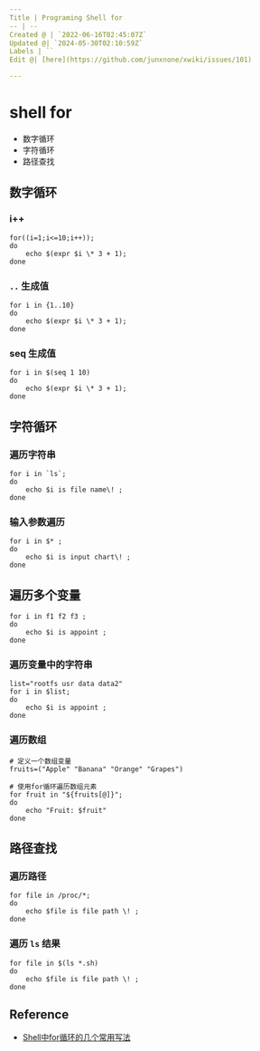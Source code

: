 ```yaml
---
Title | Programing Shell for
-- | --
Created @ | `2022-06-16T02:45:07Z`
Updated @| `2024-05-30T02:10:59Z`
Labels | ``
Edit @| [here](https://github.com/junxnone/xwiki/issues/101)

---
```

# shell for

- 数字循环
- 字符循环
- 路径查找


## 数字循环

### i++

```
for((i=1;i<=10;i++));
do 
    echo $(expr $i \* 3 + 1);
done
```

### `..` 生成值

```
for i in {1..10}
do
    echo $(expr $i \* 3 + 1);
done
```

### seq 生成值

```
for i in $(seq 1 10)
do 
    echo $(expr $i \* 3 + 1);
done
```

## 字符循环

### 遍历字符串

```
for i in `ls`;
do 
    echo $i is file name\! ;
done
```

### 输入参数遍历

```
for i in $* ;
do
    echo $i is input chart\! ;
done
```

## 遍历多个变量

```
for i in f1 f2 f3 ;
do
    echo $i is appoint ;
done
```

### 遍历变量中的字符串

```
list="rootfs usr data data2"
for i in $list;
do
    echo $i is appoint ;
done
```

### 遍历数组

```
# 定义一个数组变量
fruits=("Apple" "Banana" "Orange" "Grapes")

# 使用for循环遍历数组元素
for fruit in "${fruits[@]}"; 
do
    echo "Fruit: $fruit"
done
```


## 路径查找

### 遍历路径

```
for file in /proc/*;
do
    echo $file is file path \! ;
done
```

### 遍历 `ls` 结果

```
for file in $(ls *.sh)
do
    echo $file is file path \! ;
done
```

## Reference
- [Shell中for循环的几个常用写法](https://blog.csdn.net/babyfish13/article/details/52981110)


